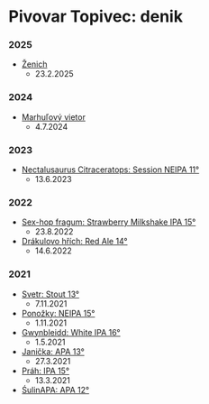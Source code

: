 # Pivovar Topivec: denik

### 2025
  * [Ženich](recepty/zenich.md)
    * 23.2.2025

### 2024
  * [Marhuľový vietor](recepty/marhulovy_vietor.md)
    * 4.7.2024

### 2023
  * [Nectalusaurus Citraceratops: Session NEIPA 11°](recepty/nectalusaurus_citraceratops.md)
    * 13.6.2023

### 2022
  * [Sex-hop fragum: Strawberry Milkshake IPA 15°](recepty/sex_hop_fragum.md)
    * 23.8.2022
  * [Drákulovo hřích: Red Ale 14°](recepty/drakulovo_hrich.md)
    * 14.6.2022
 
### 2021
  * [Svetr: Stout 13°](recepty/svetr.md)
    * 7.11.2021
  * [Ponožky: NEIPA 15°](recepty/ponozky.md)
    * 1.11.2021
  * [Gwynbleidd: White IPA 16°](recepty/gwynbleidd.md)
    * 1.5.2021
  * [Janička: APA 13°](recepty/janicka.md)
    * 27.3.2021
  * [Práh: IPA 15°](recepty/prah.md)
    * 13.3.2021
  * [ŚulinAPA: APA 12°](recepty/sulinapa.md)
